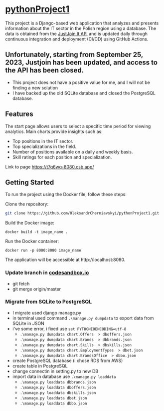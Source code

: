 # [pythonProject1](https://t7q6wq-8080.csb.app/)
This project is a Django-based web application that analyzes and presents information about the IT sector in the Polish region using a database. The data is obtained from the [JustJoin.It API](https://justjoin.it/) and is updated daily through continuous integration and deployment (CI/CD) using GitHub Actions.

## Unfortunately, starting from September 25, 2023, Justjoin has been updated, and access to the API has been closed. 
- This project does not have a positive value for me, and I will not be finding a new solution
- I have backed up the old SQLite database and closed the PostgreSQL database.


## Features
The start page allows users to select a specific time period for viewing analytics.
Main charts provide insights such as:
- Top positions in the IT sector.
- Top specializations in the field.
- Number of positions available on a daily and weekly basis.
- Skill ratings for each position and specialization.

Link to page https://t7q6wq-8080.csb.app/

## Getting Started
To run the project using the Docker file, follow these steps:

Clone the repository:


```bash
git clone https://github.com/OleksandrCherniavskyi/pythonProject1.git
```
Build the Docker image:


```docker
docker build -t image_name .
```

Run the Docker container:


```docker
docker run -p 8080:8080 image_name
```
The application will be accessible at http://localhost:8080.


### Update branch in [codesandbox.io](https://codesandbox.io/p/github/OleksandrCherniavskyi/pythonProject1/draft/recursing-cerf?layout=%257B%2522sidebarPanel%2522%253A%2522EXPLORER%2522%252C%2522rootPanelGroup%2522%253A%257B%2522direction%2522%253A%2522horizontal%2522%252C%2522contentType%2522%253A%2522UNKNOWN%2522%252C%2522type%2522%253A%2522PANEL_GROUP%2522%252C%2522id%2522%253A%2522ROOT_LAYOUT%2522%252C%2522panels%2522%253A%255B%257B%2522type%2522%253A%2522PANEL_GROUP%2522%252C%2522contentType%2522%253A%2522UNKNOWN%2522%252C%2522direction%2522%253A%2522vertical%2522%252C%2522id%2522%253A%2522cljx7c3c5000g356mmd82hphu%2522%252C%2522sizes%2522%253A%255B69.50900164000001%252C30.490998359999992%255D%252C%2522panels%2522%253A%255B%257B%2522type%2522%253A%2522PANEL_GROUP%2522%252C%2522contentType%2522%253A%2522EDITOR%2522%252C%2522direction%2522%253A%2522horizontal%2522%252C%2522id%2522%253A%2522EDITOR%2522%252C%2522panels%2522%253A%255B%257B%2522type%2522%253A%2522PANEL%2522%252C%2522contentType%2522%253A%2522EDITOR%2522%252C%2522id%2522%253A%2522cljx7c3c5000b356mt9fi4bi3%2522%257D%255D%252C%2522sizes%2522%253A%255B100%255D%257D%252C%257B%2522type%2522%253A%2522PANEL_GROUP%2522%252C%2522contentType%2522%253A%2522SHELLS%2522%252C%2522direction%2522%253A%2522horizontal%2522%252C%2522id%2522%253A%2522SHELLS%2522%252C%2522panels%2522%253A%255B%257B%2522type%2522%253A%2522PANEL%2522%252C%2522contentType%2522%253A%2522SHELLS%2522%252C%2522id%2522%253A%2522cljx7c3c5000f356m5lkt4ynz%2522%257D%255D%252C%2522sizes%2522%253A%255B100%255D%257D%255D%257D%252C%257B%2522type%2522%253A%2522PANEL_GROUP%2522%252C%2522contentType%2522%253A%2522DEVTOOLS%2522%252C%2522direction%2522%253A%2522vertical%2522%252C%2522id%2522%253A%2522DEVTOOLS%2522%252C%2522panels%2522%253A%255B%257B%2522type%2522%253A%2522PANEL%2522%252C%2522contentType%2522%253A%2522DEVTOOLS%2522%252C%2522id%2522%253A%2522cljx7c3c5000d356mwceb135q%2522%257D%255D%252C%2522sizes%2522%253A%255B100%255D%257D%255D%252C%2522sizes%2522%253A%255B50%252C50%255D%257D%252C%2522tabbedPanels%2522%253A%257B%2522cljx7c3c5000b356mt9fi4bi3%2522%253A%257B%2522id%2522%253A%2522cljx7c3c5000b356mt9fi4bi3%2522%252C%2522activeTabId%2522%253A%2522cll1aw31t02rk356mh7rrlsvg%2522%252C%2522tabs%2522%253A%255B%257B%2522id%2522%253A%2522cljx7c3c5000a356myn8txfxy%2522%252C%2522mode%2522%253A%2522permanent%2522%252C%2522type%2522%253A%2522FILE%2522%252C%2522filepath%2522%253A%2522%252FREADME.md%2522%252C%2522state%2522%253A%2522IDLE%2522%257D%252C%257B%2522type%2522%253A%2522FILE%2522%252C%2522filepath%2522%253A%2522%252Fmy_page%252Fchart%252Fviews.py%2522%252C%2522id%2522%253A%2522cll1aw31t02rk356mh7rrlsvg%2522%252C%2522mode%2522%253A%2522permanent%2522%252C%2522state%2522%253A%2522IDLE%2522%257D%255D%257D%252C%2522cljx7c3c5000d356mwceb135q%2522%253A%257B%2522id%2522%253A%2522cljx7c3c5000d356mwceb135q%2522%252C%2522activeTabId%2522%253A%2522cll1aerlk027m356m7yyot2ko%2522%252C%2522tabs%2522%253A%255B%257B%2522type%2522%253A%2522UNASSIGNED_PORT%2522%252C%2522port%2522%253A8080%252C%2522id%2522%253A%2522cll1aerlk027m356m7yyot2ko%2522%252C%2522mode%2522%253A%2522permanent%2522%252C%2522path%2522%253A%2522%2522%257D%255D%257D%252C%2522cljx7c3c5000f356m5lkt4ynz%2522%253A%257B%2522id%2522%253A%2522cljx7c3c5000f356m5lkt4ynz%2522%252C%2522activeTabId%2522%253A%2522cll1aeped01sp356m842gdlhv%2522%252C%2522tabs%2522%253A%255B%257B%2522id%2522%253A%2522cljx7c3c5000e356mbdrj498s%2522%252C%2522mode%2522%253A%2522permanent%2522%252C%2522type%2522%253A%2522TERMINAL%2522%252C%2522shellId%2522%253A%2522cll3fcwuc003ad7gn0nwufa5c%2522%257D%252C%257B%2522type%2522%253A%2522TASK_LOG%2522%252C%2522taskId%2522%253A%2522docker%2520build%2520-t%2520image_name%2520.%2522%252C%2522id%2522%253A%2522cll1ad2jr010m356mm4af3xhu%2522%252C%2522mode%2522%253A%2522permanent%2522%257D%252C%257B%2522type%2522%253A%2522TASK_LOG%2522%252C%2522taskId%2522%253A%2522docker%2520run%2520-p%25208080%253A8080%2520image_name%2522%252C%2522id%2522%253A%2522cll1aeped01sp356m842gdlhv%2522%252C%2522mode%2522%253A%2522permanent%2522%257D%255D%257D%257D%252C%2522showDevtools%2522%253Atrue%252C%2522showShells%2522%253Atrue%252C%2522showSidebar%2522%253Atrue%252C%2522sidebarPanelSize%2522%253A15%257D)
- git fetch
- git merge origin/master


### Migrate from SQLite to PostgreSQL
- I migrate used django manage.py
- in terminal used command ```.\manage.py dumpdata``` to export data from SQLite in JSON
- i've some error, i fixed use ```set PYTHONIOENCODING=utf-8```
  - ```.\manage.py dumpdata chart.Offers  > dboffers.json```
  - ```.\manage.py dumpdata chart.Brands  > dbbrands.json```
  - ```.\manage.py dumpdata chart.Skills  > dbskills.json```
  - ```.\manage.py dumpdata chart.EmploymentTypes  > dbet.json```
  - ```.\manage.py dumpdata chart.BrandsOffice  > dbbo.json```
- create PostgreSQL database (i chose RDS from AWS)
- create table in PostgreSQL
- change connectin in setting.py to new DB 
- import data in database use ```.\manage.py loaddata```
  - ```.\manage.py loaddata dbbrands.json```
  - ```.\manage.py loaddata dboffers.json```
  - ```.\manage.py loaddata dbskills.json```
  - ```.\manage.py loaddata dbet.json```
  - ```.\manage.py loaddata dbbo.json```

